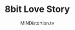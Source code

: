 ---
title: '8bit Love Story'
author: MINDistortion.tv
project_image_path: '/images/gallery/8bit-love-story.jpg'
external_url: 'https://www.mindistortion.tv/games/8bitlovestory'
---